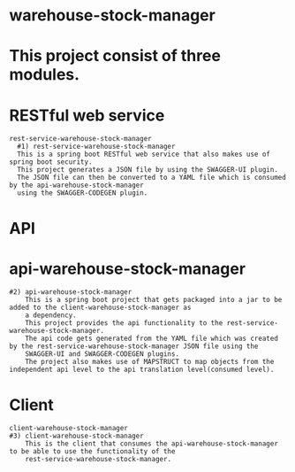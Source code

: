 # warehouse-stock-manager
# This project consist of three modules.
# RESTful web service
    rest-service-warehouse-stock-manager
      #1) rest-service-warehouse-stock-manager
      This is a spring boot RESTful web service that also makes use of spring boot security.
      This project generates a JSON file by using the SWAGGER-UI plugin.
      The JSON file can then be converted to a YAML file which is consumed by the api-warehouse-stock-manager 
      using the SWAGGER-CODEGEN plugin.
      
# API
#   api-warehouse-stock-manager
    #2) api-warehouse-stock-manager
        This is a spring boot project that gets packaged into a jar to be added to the client-warehouse-stock-manager as 
        a dependency.
        This project provides the api functionality to the rest-service-warehouse-stock-manager.
        The api code gets generated from the YAML file which was created by the rest-service-warehouse-stock-manager JSON file using the
        SWAGGER-UI and SWAGGER-CODEGEN plugins.
        The project also makes use of MAPSTRUCT to map objects from the independent api level to the api translation level(consumed level).
        
# Client
    client-warehouse-stock-manager
    #3) client-warehouse-stock-manager
        This is the client that consumes the api-warehouse-stock-manager to be able to use the functionality of the 
        rest-service-warehouse-stock-manager.
